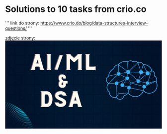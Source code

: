 # Solutions to 10 tasks from crio.co


'''
link do strony:
https://www.crio.do/blog/data-structures-interview-questions/
'''

zdjęcie strony:
![](ALPHA-BETA/img/front_image.png)
